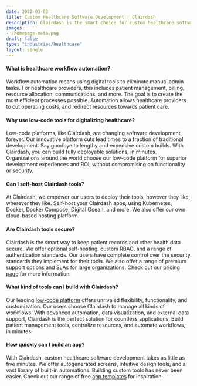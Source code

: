 ```yaml
---
date: 2022-03-03
title: Custom Healthcare Software Development | Clairdash
description: Clairdash is the smart choice for custom healthcare software development. Our low-code platform offers fast builds and incredible functionality.
images:
- /homepage-meta.png
draft: false
type: "industries/healthcare"
layout: single
---
```


#### What is healthcare workflow automation?
Workflow automation means using digital tools to eliminate manual admin tasks. For healthcare providers, this includes patient management, billing, resource allocation, communications, and more. The goal is to create the most efficient processes possible. Automation allows healthcare providers to cut operating costs, and redirect resources towards patient care.

#### Why use low-code tools for digitalizing healthcare?
Low-code platforms, like Clairdash, are changing software development, forever. Our innovative platform cuts lead times to a fraction of traditional development. Say goodbye to lengthy and expensive custom builds. With Clairdash, you can build fully deployable solutions, in minutes. Organizations around the world choose our low-code platform for superior development experiences and ROI, without compromising on functionality or security.

#### Can I self-host Clairdash tools?
At Clairdash, we empower our users to deploy their tools, however they like, wherever they like. Self-host your Clairdash apps, using Kubernetes, Docker, Docker Compose, Digital Ocean, and more. We also offer our own cloud-based hosting platform.

#### Are Clairdash tools secure?
Clairdash is the smart way to keep patient records and other health data secure. We offer optional self-hosting, custom RBAC, and a range of authentication standards. Our users have complete control over the security standards they implement for their tools. We also offer a range of premium support options and SLAs for large organizations. Check out our [pricing page](https://clairdash.com/pricing) for more information.

#### What kind of tools can I build with Clairdash?
Our leading [low-code platform](https://clairdash.com/product) offers unrivaled flexibility, functionality, and customization. Our users choose Clairdash to manage all kinds of workflows. With advanced automation, data visualization, and external data support, Clairdash is the perfect solution for countless applications. Build patient management tools, centralize resources, and automate workflows, in minutes.

#### How quickly can I build an app?
With Clairdash, custom healthcare software development takes as little as five minutes. We offer autogenerated screens, intuitive design tools, and a vast library of built-in automations. Building custom tools has never been easier. Check out our range of free [app templates](https://clairdash.com/templates) for inspiration..